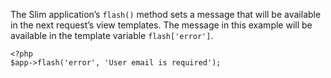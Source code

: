 The Slim application’s `flash()` method sets a message that will be available in the next request’s view templates.
The message in this example will be available in the template variable `flash['error']`.

    <?php
    $app->flash('error', 'User email is required');
